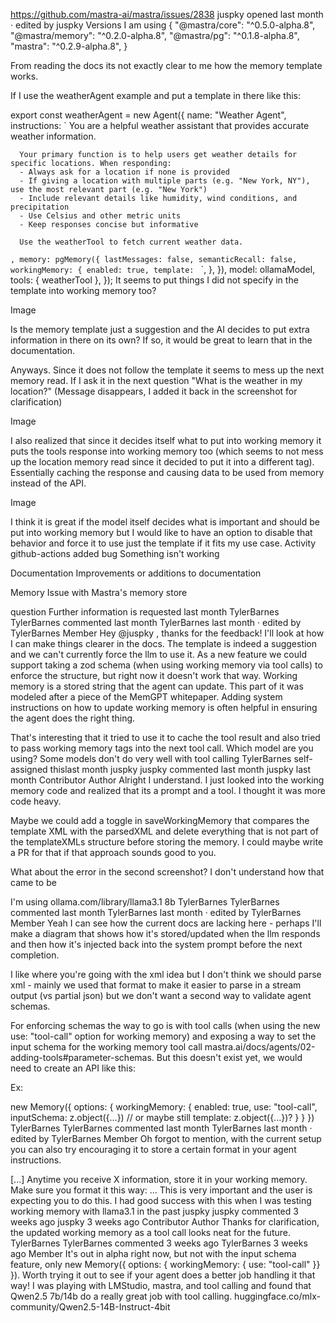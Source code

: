 https://github.com/mastra-ai/mastra/issues/2838
juspky
opened last month · edited by juspky
Versions I am using { "@mastra/core": "^0.5.0-alpha.8",
"@mastra/memory": "^0.2.0-alpha.8",
"@mastra/pg": "^0.1.8-alpha.8",
"mastra": "^0.2.9-alpha.8",
}

From reading the docs its not exactly clear to me how the memory template works.

If I use the weatherAgent example and put a template in there like this:

export const weatherAgent = new Agent({
name: "Weather Agent",
instructions: `
You are a helpful weather assistant that provides accurate weather information.

      Your primary function is to help users get weather details for specific locations. When responding:
      - Always ask for a location if none is provided
      - If giving a location with multiple parts (e.g. "New York, NY"), use the most relevant part (e.g. "New York")
      - Include relevant details like humidity, wind conditions, and precipitation
      - Use Celsius and other metric units
      - Keep responses concise but informative

      Use the weatherTool to fetch current weather data.

`,
  memory: pgMemory({
    lastMessages: false,
    semanticRecall: false,
    workingMemory: {
      enabled: true,
      template: `<user>
<location></location>
</user>`,
},
}),
model: ollamaModel,
tools: { weatherTool },
});
It seems to put things I did not specify in the template into working memory too?

Image

Is the memory template just a suggestion and the AI decides to put extra information in there on its own? If so, it would be great to learn that in the documentation.

Anyways. Since it does not follow the template it seems to mess up the next memory read. If I ask it in the next question "What is the weather in my location?" (Message disappears, I added it back in the screenshot for clarification)

Image

I also realized that since it decides itself what to put into working memory it puts the tools response into working memory too (which seems to not mess up the location memory read since it decided to put it into a different tag). Essentially caching the response and causing data to be used from memory instead of the API.

Image

I think it is great if the model itself decides what is important and should be put into working memory but I would like to have an option to disable that behavior and force it to use just the template if it fits my use case.
Activity
github-actions
added
bug
Something isn't working

Documentation
Improvements or additions to documentation

Memory
Issue with Mastra's memory store

question
Further information is requested
last month
TylerBarnes
TylerBarnes commented last month
TylerBarnes
last month · edited by TylerBarnes
Member
Hey @juspky , thanks for the feedback!
I'll look at how I can make things clearer in the docs.
The template is indeed a suggestion and we can't currently force the llm to use it. As a new feature we could support taking a zod schema (when using working memory via tool calls) to enforce the structure, but right now it doesn't work that way. Working memory is a stored string that the agent can update. This part of it was modeled after a piece of the MemGPT whitepaper.
Adding system instructions on how to update working memory is often helpful in ensuring the agent does the right thing.

That's interesting that it tried to use it to cache the tool result and also tried to pass working memory tags into the next tool call. Which model are you using? Some models don't do very well with tool calling
TylerBarnes
self-assigned thislast month
juspky
juspky commented last month
juspky
last month
Contributor
Author
Alright I understand. I just looked into the working memory code and realized that its a prompt and a tool. I thought it was more code heavy.

Maybe we could add a toggle in saveWorkingMemory that compares the template XML with the parsedXML and delete everything that is not part of the templateXMLs structure before storing the memory. I could maybe write a PR for that if that approach sounds good to you.

What about the error in the second screenshot? I don't understand how that came to be

I'm using ollama.com/library/llama3.1 8b
TylerBarnes
TylerBarnes commented last month
TylerBarnes
last month · edited by TylerBarnes
Member
Yeah I can see how the current docs are lacking here - perhaps I'll make a diagram that shows how it's stored/updated when the llm responds and then how it's injected back into the system prompt before the next completion.

I like where you're going with the xml idea but I don't think we should parse xml - mainly we used that format to make it easier to parse in a stream output (vs partial json) but we don't want a second way to validate agent schemas.

For enforcing schemas the way to go is with tool calls (when using the new use: "tool-call" option for working memory) and exposing a way to set the input schema for the working memory tool call mastra.ai/docs/agents/02-adding-tools#parameter-schemas. But this doesn't exist yet, we would need to create an API like this:

Ex:

new Memory({
options: {
workingMemory: {
enabled: true,
use: "tool-call",
inputSchema: z.object({...}) // or maybe still template: z.object({...})?
}
}
})
TylerBarnes
TylerBarnes commented last month
TylerBarnes
last month · edited by TylerBarnes
Member
Oh forgot to mention, with the current setup you can also try encouraging it to store a certain format in your agent instructions.

[...]
Anytime you receive X information, store it in your working memory. Make sure you format it this way: ...
This is very important and the user is expecting you to do this.
I had good success with this when I was testing working memory with llama3.1 in the past
juspky
juspky commented 3 weeks ago
juspky
3 weeks ago
Contributor
Author
Thanks for clarification, the updated working memory as a tool call looks neat for the future.
TylerBarnes
TylerBarnes commented 3 weeks ago
TylerBarnes
3 weeks ago
Member
It's out in alpha right now, but not with the input schema feature, only new Memory({ options: { workingMemory: { use: "tool-call" }} }). Worth trying it out to see if your agent does a better job handling it that way! I was playing with LMStudio, mastra, and tool calling and found that Qwen2.5 7b/14b do a really great job with tool calling. huggingface.co/mlx-community/Qwen2.5-14B-Instruct-4bit
